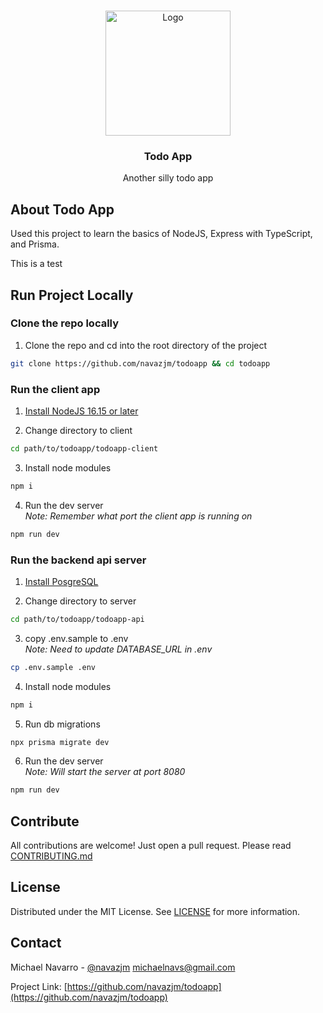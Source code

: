 <!-- PROJECT LOGO -->
<br />
<p align="center">
  <img src="https://michaelnavs-readme.s3.us-east-2.amazonaws.com/todoapp.png" alt="Logo" width="200">

  <h3 align="center">Todo App</h3>

  <p align="center">
  Another silly todo app
  </p>
</p>

## About Todo App

Used this project to learn the basics of NodeJS, Express with TypeScript, and Prisma.

This is a test

## Run Project Locally

### Clone the repo locally

1. Clone the repo and cd into the root directory of the project

```sh
git clone https://github.com/navazjm/todoapp && cd todoapp
```

### Run the client app

1. [Install NodeJS 16.15 or later](https://nodejs.org/en/)

2. Change directory to client

```sh
cd path/to/todoapp/todoapp-client
```

3. Install node modules

```sh
npm i
```

4. Run the dev server \
   _Note: Remember what port the client app is running on_

```sh
npm run dev
```

### Run the backend api server

1. [Install PosgreSQL](https://www.postgresql.org/download/)

2. Change directory to server

```sh
cd path/to/todoapp/todoapp-api
```

3. copy .env.sample to .env \
   _Note: Need to update DATABASE_URL in .env_

```sh
cp .env.sample .env
```

4. Install node modules

```sh
npm i
```

5. Run db migrations

```sh
npx prisma migrate dev
```

6. Run the dev server \
   _Note: Will start the server at port 8080_

```sh
npm run dev
```

## Contribute

All contributions are welcome! Just open a pull request. Please read [CONTRIBUTING.md](./CONTRIBUTING.md)

## License

Distributed under the MIT License. See [LICENSE](./LICENSE) for more information.

## Contact

Michael Navarro - [@navazjm](https://twitter.com/navazjm) michaelnavs@gmail.com

Project Link: [https://github.com/navazjm/todoapp](https://github.com/navazjm/todoapp)
